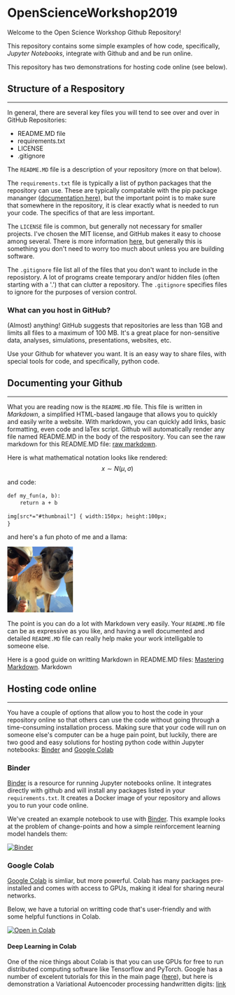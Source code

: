 # OpenScienceWorkshop2019
Welcome to the Open Science Workshop Github Repository!

This repository contains some simple examples of how code, specifically, *Jupyter Notebooks*, integrate with Github and and be run online. 


This repository has two demonstrations for hosting code online (see below).  

## Structure of a Respository
___
In general, there are several key files you will tend to see over and over in GitHub Repositories:
  
  * README.MD file
  * requirements.txt
  * LICENSE
  * .gitignore

The `README.MD` file is a description of your repository (more on that below). 

The `requirements.txt` file is typically a list of python packages that the repository can use.  These are typically compatable with the pip package mananger ([documentation here](https://pip.readthedocs.io/en/1.1/requirements.html)), but the important point is to make sure that somewhere in the repository, it is clear exactly what is needed to run your code.  The specifics of that are less important.  

The `LICENSE` file is common, but generally not necessary for smaller projects.  I've chosen the MIT license, and GitHub makes it easy to choose among several.  There is more information [here](https://help.github.com/en/github/creating-cloning-and-archiving-repositories/licensing-a-repository), but generally this is something you don't need to worry too much about unless you are building software.

The `.gitignore`  file list all of the files that you don't want to include in the reposistory. A lot of programs create temporary and/or hidden files (often starting with a '.') that can clutter a repository.  The `.gitignore` specifies files to ignore for the purposes of version control. 

### What can you host in GitHub?
(Almost) anything! GitHub suggests that repositories are less than 1GB and limits all files to a maximum of 100 MB.  It's a great place for non-sensitive data, analyses, simulations, presentations, websites, etc.  

Use your Github for whatever you want.  It is an easy way to share files, with special tools for code, and specifically, python code.

## Documenting your Github
___
What you are reading now is the 
`README.MD` file.  This file is written in *Markdown*, a simplified HTML-based langauge that allows you to quickly and easily write a website. With markdown, you can quickly add links, basic formatting, even code and laTex script. Github will automatically render any file named README.MD in the body of the respository. You can see the raw markdown for this README.MD file: [raw markdown](https://raw.githubusercontent.com/nicktfranklin/OpenScienceWorkshop2019/master/README.md).


Here is what mathematical notation looks like rendered:
$$x \sim N(\mu, \sigma)$$

and code:

```
def my_fun(a, b):
    return a + b
```

<code>img[src*="#thumbnail"] {
   width:150px;
   height:100px;
}</code>

and here's a fun photo of me and a llama:

<img src="images/IMG_0488.png" alt="Kitten"
	title="Nick and a Llama" width="150" height="150" />
<!-- Here, I use a standard HTML tag to imbed the image so I could resize it. You can also use the following code to imbed images, but with less control:


![image nick_llama](/images/IMG_0488.png)

 -->


The point is you can do a lot with Markdown very easily.  Your `README.MD` file can be as expressive as you like, and having a well documented and detailed `README.MD` file can really help make your work intelligable to someone else.


Here is a good guide on writting Markdown in README.MD files: [Mastering Markdown](https://guides.github.com/features/mastering-markdown/).  Markdown 

## Hosting code online
___
You have a couple of options that allow you to host the code in your repository online so that others can use the code without going through a time-consuming installation process.  Making sure that your code will run on someone else's computer can be a huge pain point, but luckily, there are two good and easy solutions for hosting python code within Jupyter notebooks: [Binder](https://mybinder.org) and [Google Colab](https://colab.research.google.com/)

### Binder

[Binder](https://mybinder.org) is a resource for running Jupyter notebooks online. It integrates directly with github and will install any packages listed in your `requirements.txt`.  It creates a Docker image of your repository and allows you to run your code online.


We've created an example notebook to use with [Binder](https://mybinder.org).  This example looks at the problem of change-points and how a simple reinforcement learning model handels them:

[![Binder](https://mybinder.org/badge_logo.svg)](https://mybinder.org/v2/gh/nicktfranklin/OpenScienceWorkshop2019/master?filepath=JupyterNotebooks%2FChangePointDetection%20Demo.ipynb) 


### Google Colab


[Google Colab](https://colab.research.google.com/) is simliar, but more powerful.  Colab has many packages pre-installed and comes with access to GPUs, making it ideal for sharing neural networks.  


Below, we have a tutorial on writting code that's user-friendly and with some helpful functions in Colab.

<a href="https://colab.research.google.com/github/nicktfranklin/OpenScienceWorkshop2019/blob/master/JupyterNotebooks/SimpleColab_OpenScienceWorkshop.ipynb"><img src="https://colab.research.google.com/assets/colab-badge.svg" alt="Open in Colab" title="Open and Execute in Google Colaboratory"></a> 

#### Deep Learning in Colab
One of the nice things about Colab is that you can use GPUs for free to run distributed computing software like Tensorflow and PyTorch.  Google has a number of excelent tutorials for this in the main page ([here](https://colab.research.google.com/)), but here is demonstration a Variational Autoencoder processing handwritten digits: [link](https://colab.research.google.com/github/tensorflow/docs/blob/master/site/en/tutorials/generative/cvae.ipynb)
